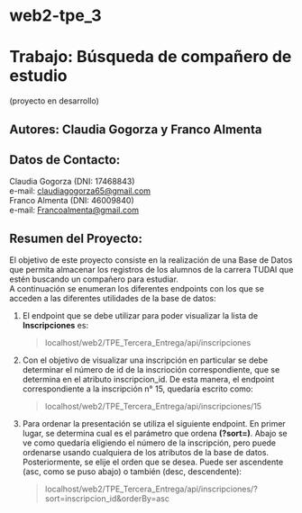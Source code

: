 # web2-tpe_3

# Trabajo: Búsqueda de compañero de estudio
(proyecto en desarrollo)

   ## Autores: Claudia Gogorza y Franco Almenta

##  Datos de Contacto:  ##
Claudia Gogorza (DNI: 17468843)  
e-mail: claudiagogorza65@gmail.com  
Franco Almenta (DNI: 46009840)  
e-mail: Francoalmenta@gmail.com  
## Resumen del Proyecto: ##  
El objetivo de este proyecto consiste en la realización de una Base de Datos que permita almacenar 
los registros de los alumnos de la carrera TUDAI que estén buscando un compañero para estudiar.  
A continuación se enumeran los diferentes endpoints con los que se acceden a las diferentes utilidades de la base de datos: 
1) El endpoint que se debe utilizar para poder visualizar la lista de **Inscripciones** es:  
   > localhost/web2/TPE_Tercera_Entrega/api/inscripciones

2) Con el objetivo de visualizar una inscripción en particular se debe determinar el número de id
   de la inscrioción correspondiente, que se determina en el atributo inscripcion_id. De esta manera, el endpoint correspondiente a la inscripción n° 15, quedaría escrito como:
   > localhost/web2/TPE_Tercera_Entrega/api/inscripciones/15
3) Para ordenar la presentación se utiliza el siguiente endpoint. En primer lugar, se determina cual es el parámetro que ordena **(?sort=)**. Abajo se ve como quedaría eligiendo
   el número de la inscripción, pero puede ordenarse usando cualquiera de los atributos de la base de datos. Posteriormente, se elije el orden que se desea. Puede ser ascendente (asc, como se puso abajo) o también (desc, descendente):
   > localhost/web2/TPE_Tercera_Entrega/api/inscripciones/?sort=inscripcion_id&orderBy=asc
